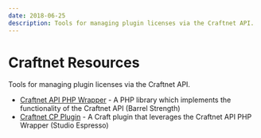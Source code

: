 ```yaml
---
date: 2018-06-25
description: Tools for managing plugin licenses via the Craftnet API.
---
```


# Craftnet Resources

Tools for managing plugin licenses via the Craftnet API. 
 
- [Craftnet API PHP Wrapper](https://github.com/barrelstrength/craftnet-php) - A PHP library which implements the functionality of the Craftnet API (Barrel Strength)
- [Craftnet CP Plugin](https://github.com/studioespresso/craft3-craftnet-cp) - A Craft plugin that leverages the Craftnet API PHP Wrapper (Studio Espresso)

